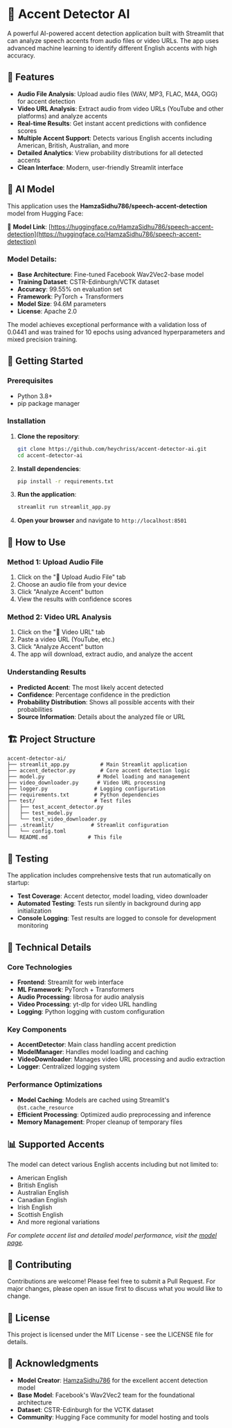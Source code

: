 # 🎤 Accent Detector AI

A powerful AI-powered accent detection application built with Streamlit that can analyze speech accents from audio files or video URLs. The app uses advanced machine learning to identify different English accents with high accuracy.

## 🌟 Features

- **Audio File Analysis**: Upload audio files (WAV, MP3, FLAC, M4A, OGG) for accent detection
- **Video URL Analysis**: Extract audio from video URLs (YouTube and other platforms) and analyze accents
- **Real-time Results**: Get instant accent predictions with confidence scores
- **Multiple Accent Support**: Detects various English accents including American, British, Australian, and more
- **Detailed Analytics**: View probability distributions for all detected accents
- **Clean Interface**: Modern, user-friendly Streamlit interface

## 🤖 AI Model

This application uses the **HamzaSidhu786/speech-accent-detection** model from Hugging Face:

🔗 **Model Link**: [https://huggingface.co/HamzaSidhu786/speech-accent-detection](https://huggingface.co/HamzaSidhu786/speech-accent-detection)

### Model Details:
- **Base Architecture**: Fine-tuned Facebook Wav2Vec2-base model
- **Training Dataset**: CSTR-Edinburgh/VCTK dataset
- **Accuracy**: 99.55% on evaluation set
- **Framework**: PyTorch + Transformers
- **Model Size**: 94.6M parameters
- **License**: Apache 2.0

The model achieves exceptional performance with a validation loss of 0.0441 and was trained for 10 epochs using advanced hyperparameters and mixed precision training.

## 🚀 Getting Started

### Prerequisites

- Python 3.8+
- pip package manager

### Installation

1. **Clone the repository**:
   ```bash
   git clone https://github.com/heychriss/accent-detector-ai.git
   cd accent-detector-ai
   ```

2. **Install dependencies**:
   ```bash
   pip install -r requirements.txt
   ```

3. **Run the application**:
   ```bash
   streamlit run streamlit_app.py
   ```

4. **Open your browser** and navigate to `http://localhost:8501`

## 📖 How to Use

### Method 1: Upload Audio File
1. Click on the "📁 Upload Audio File" tab
2. Choose an audio file from your device
3. Click "Analyze Accent" button
4. View the results with confidence scores

### Method 2: Video URL Analysis
1. Click on the "🔗 Video URL" tab
2. Paste a video URL (YouTube, etc.)
3. Click "Analyze Accent" button
4. The app will download, extract audio, and analyze the accent

### Understanding Results
- **Predicted Accent**: The most likely accent detected
- **Confidence**: Percentage confidence in the prediction
- **Probability Distribution**: Shows all possible accents with their probabilities
- **Source Information**: Details about the analyzed file or URL

## 🏗️ Project Structure

```
accent-detector-ai/
├── streamlit_app.py          # Main Streamlit application
├── accent_detector.py        # Core accent detection logic
├── model.py                 # Model loading and management
├── video_downloader.py      # Video URL processing
├── logger.py               # Logging configuration
├── requirements.txt        # Python dependencies
├── test/                   # Test files
│   ├── test_accent_detector.py
│   ├── test_model.py
│   └── test_video_downloader.py
├── .streamlit/            # Streamlit configuration
│   └── config.toml
└── README.md             # This file
```

## 🧪 Testing

The application includes comprehensive tests that run automatically on startup:

- **Test Coverage**: Accent detector, model loading, video downloader
- **Automated Testing**: Tests run silently in background during app initialization
- **Console Logging**: Test results are logged to console for development monitoring

## 🔧 Technical Details

### Core Technologies
- **Frontend**: Streamlit for web interface
- **ML Framework**: PyTorch + Transformers
- **Audio Processing**: librosa for audio analysis
- **Video Processing**: yt-dlp for video URL handling
- **Logging**: Python logging with custom configuration

### Key Components
- **AccentDetector**: Main class handling accent prediction
- **ModelManager**: Handles model loading and caching
- **VideoDownloader**: Manages video URL processing and audio extraction
- **Logger**: Centralized logging system

### Performance Optimizations
- **Model Caching**: Models are cached using Streamlit's `@st.cache_resource`
- **Efficient Processing**: Optimized audio preprocessing and inference
- **Memory Management**: Proper cleanup of temporary files

## 📊 Supported Accents

The model can detect various English accents including but not limited to:
- American English
- British English
- Australian English
- Canadian English
- Irish English
- Scottish English
- And more regional variations

*For complete accent list and detailed model performance, visit the [model page](https://huggingface.co/HamzaSidhu786/speech-accent-detection).*

## 🤝 Contributing

Contributions are welcome! Please feel free to submit a Pull Request. For major changes, please open an issue first to discuss what you would like to change.

## 📄 License

This project is licensed under the MIT License - see the LICENSE file for details.

## 🙏 Acknowledgments

- **Model Creator**: [HamzaSidhu786](https://huggingface.co/HamzaSidhu786) for the excellent accent detection model
- **Base Model**: Facebook's Wav2Vec2 team for the foundational architecture
- **Dataset**: CSTR-Edinburgh for the VCTK dataset
- **Community**: Hugging Face community for model hosting and tools


